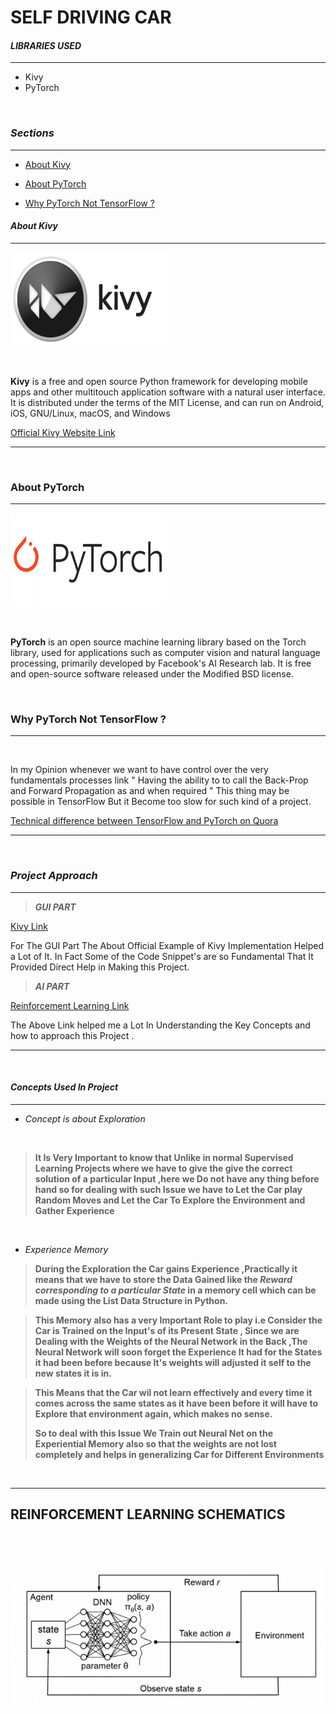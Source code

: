 # SELF DRIVING CAR

#### *LIBRARIES USED*

***

* Kivy
* PyTorch

<br>

### *Sections*
***

* [About Kivy](#About-Kivy)
* [About PyTorch](#About-PyTorch)

* [Why PyTorch Not TensorFlow ?](#Why-PyTorch-Not-TensorFlow-?)


#### *About Kivy*
***
<img src="Images/kivy_img.png " width="250" height="150">


<p>

<br>

**Kivy** is a free and open source Python framework for 
developing mobile apps and other multitouch application 
software with a natural user interface. It is distributed under 
the terms of the MIT License,
 and can run on Android, iOS, GNU/Linux, macOS, and Windows


[Official Kivy Website Link ](https://kivy.org/#home)

***

</p>

<br>

### About PyTorch
***

<img src="Images/PyTorch.jpg" width="250" height="150">


<p>
<br>

**PyTorch** is an open source machine learning library based on the Torch library, 
used for applications such as computer vision and natural language processing,
 primarily developed by Facebook's AI Research lab.
 It is free and open-source software released under the Modified BSD license.

</p>

<br>

### Why PyTorch Not TensorFlow ?
***

<br>

<p>
In my Opinion whenever we want to have control over the very fundamentals processes
link " Having the ability to to call the Back-Prop and Forward Propagation as and when required
 " This thing may be possible in TensorFlow But it Become too slow for such kind of a project.
 
 [Technical difference between TensorFlow and PyTorch on Quora](https://www.quora.com/Which-platform-is-the-best-to-build-a-self-driving-car-TensorFlow-PyTorch-or-Keras)

***

</p>

<br>


### *Project Approach*
***

>***GUI PART***

[Kivy Link ](https://kivy.org/docs/tutorials/pong.html)

For The GUI Part The About Official Example of Kivy Implementation Helped 
a Lot  of It. In Fact Some of the Code Snippet's are so Fundamental That It
Provided Direct Help in Making this Project. 

>***AI PART***

[Reinforcement Learning Link ](http://karpathy.github.io/2016/05/31/rl/)

The Above Link helped me a Lot In Understanding the Key Concepts and how to 
approach this  Project .

***

<br>

#### *Concepts  Used  In Project*

***

* *Concept is about Exploration*

<br>


> **It Is Very Important to know that Unlike in normal Supervised Learning Projects where 
>we have to give the give the correct solution of a particular Input ,here we Do not have any thing 
>before hand so for dealing with such Issue we have to Let the Car play Random Moves 
>and Let the Car To Explore the Environment and Gather Experience**


<br>

* *Experience Memory*

>**During the Exploration the Car gains Experience ,Practically it means that we have to
>store the Data Gained like the *Reward corresponding to a particular State*
>in a memory cell which can be made using the List Data Structure in Python.**

>**This Memory also has a very Important Role to play i.e Consider the Car is Trained 
>on the Input's of its Present State , Since we are Dealing with the Weights of the 
>Neural Network in the Back ,The Neural Network will soon forget the Experience It 
>had for the States it had been before because It's weights will adjusted it self to the new states it is in.**

>**This Means that the Car wil not learn effectively and every time it comes across the 
>same states as it have been before it will have to Explore that environment again, which makes no sense.**
>
>**So to deal with this Issue We Train out Neural Net on the Experiential Memory also
>so that the weights are not lost completely and helps in generalizing Car for Different
>Environments**

<br>

***

## REINFORCEMENT LEARNING SCHEMATICS

<br>

<br>

![](Images/reinforcement_learning.png)


